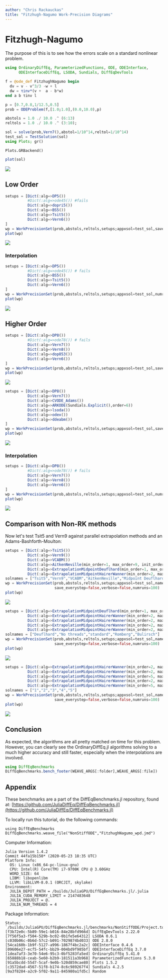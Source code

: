 ```yaml
---
author: "Chris Rackauckas"
title: "Fitzhugh-Nagumo Work-Precision Diagrams"
---
```



# Fitzhugh-Nagumo

The purpose of this is to see how the errors scale on a standard nonlinear problem.

````julia
using OrdinaryDiffEq, ParameterizedFunctions, ODE, ODEInterface,
      ODEInterfaceDiffEq, LSODA, Sundials, DiffEqDevTools

f = @ode_def FitzhughNagumo begin
  dv = v - v^3/3 -w + l
  dw = τinv*(v +  a - b*w)
end a b τinv l

p = [0.7,0.8,1/12.5,0.5]
prob = ODEProblem(f,[1.0;1.0],(0.0,10.0),p)

abstols = 1.0 ./ 10.0 .^ (6:13)
reltols = 1.0 ./ 10.0 .^ (3:10);

sol = solve(prob,Vern7(),abstol=1/10^14,reltol=1/10^14)
test_sol = TestSolution(sol)
using Plots; gr()
````


````
Plots.GRBackend()
````



````julia
plot(sol)
````


![](figures/FitzhughNagumo_wpd_2_1.png)



## Low Order

````julia
setups = [Dict(:alg=>DP5())
          #Dict(:alg=>ode45()) #fails
          Dict(:alg=>dopri5())
          Dict(:alg=>BS5())
          Dict(:alg=>Tsit5())
          Dict(:alg=>Vern6())
]
wp = WorkPrecisionSet(prob,abstols,reltols,setups;appxsol=test_sol,save_everystep=false,numruns=100,maxiters=1000)
plot(wp)
````


![](figures/FitzhughNagumo_wpd_3_1.png)



### Interpolation

````julia
setups = [Dict(:alg=>DP5())
          #Dict(:alg=>ode45()) # fails
          Dict(:alg=>BS5())
          Dict(:alg=>Tsit5())
          Dict(:alg=>Vern6())
]
wp = WorkPrecisionSet(prob,abstols,reltols,setups;appxsol=test_sol,numruns=100,maxiters=10000,error_estimate=:L2,dense_errors=true)
plot(wp)
````


![](figures/FitzhughNagumo_wpd_4_1.png)



## Higher Order

````julia
setups = [Dict(:alg=>DP8())
          #Dict(:alg=>ode78()) # fails
          Dict(:alg=>Vern7())
          Dict(:alg=>Vern8())
          Dict(:alg=>dop853())
          Dict(:alg=>Vern6())
]
wp = WorkPrecisionSet(prob,abstols,reltols,setups;appxsol=test_sol,save_everystep=false,numruns=100,maxiters=1000)
plot(wp)
````


![](figures/FitzhughNagumo_wpd_5_1.png)

````julia
setups = [Dict(:alg=>DP8())
          Dict(:alg=>Vern7())
          Dict(:alg=>CVODE_Adams())
          Dict(:alg=>ARKODE(Sundials.Explicit(),order=6))
          Dict(:alg=>lsoda())
          Dict(:alg=>odex())
          Dict(:alg=>ddeabm())
]
wp = WorkPrecisionSet(prob,abstols,reltols,setups;appxsol=test_sol,save_everystep=false,numruns=100,maxiters=1000)
plot(wp)
````


![](figures/FitzhughNagumo_wpd_6_1.png)



### Interpolation

````julia
setups = [Dict(:alg=>DP8())
          #Dict(:alg=>ode78()) # fails
          Dict(:alg=>Vern7())
          Dict(:alg=>Vern8())
          Dict(:alg=>Vern6())
]
wp = WorkPrecisionSet(prob,abstols,reltols,setups;appxsol=test_sol,numruns=100,maxiters=1000,error_estimate=:L2,dense_errors=true)
plot(wp)
````


![](figures/FitzhughNagumo_wpd_7_1.png)



## Comparison with Non-RK methods

Now let's test Tsit5 and Vern9 against parallel extrapolation methods and an
Adams-Bashforth-Moulton:

````julia
setups = [Dict(:alg=>Tsit5())
          Dict(:alg=>Vern9())
          Dict(:alg=>VCABM())
          Dict(:alg=>AitkenNeville(min_order=1, max_order=9, init_order=4, threading=true))
          Dict(:alg=>ExtrapolationMidpointDeuflhard(min_order=1, max_order=9, init_order=4, threading=true))
          Dict(:alg=>ExtrapolationMidpointHairerWanner(min_order=2, max_order=11, init_order=4, threading=true))]
solnames = ["Tsit5","Vern9","VCABM","AitkenNeville","Midpoint Deuflhard","Midpoint Hairer Wanner"]
wp = WorkPrecisionSet(prob,abstols,reltols,setups;appxsol=test_sol,names=solnames,
                      save_everystep=false,verbose=false,numruns=100)
plot(wp)
````


![](figures/FitzhughNagumo_wpd_8_1.png)

````julia
setups = [Dict(:alg=>ExtrapolationMidpointDeuflhard(min_order=1, max_order=9, init_order=9, threading=false))
          Dict(:alg=>ExtrapolationMidpointHairerWanner(min_order=2, max_order=11, init_order=4, threading=false))
          Dict(:alg=>ExtrapolationMidpointHairerWanner(min_order=2, max_order=11, init_order=4, threading=true))
          Dict(:alg=>ExtrapolationMidpointHairerWanner(min_order=2, max_order=11, init_order=4, sequence = :romberg, threading=true))
          Dict(:alg=>ExtrapolationMidpointHairerWanner(min_order=2, max_order=11, init_order=4, sequence = :bulirsch, threading=true))]
solnames = ["Deuflhard","No threads","standard","Romberg","Bulirsch"]
wp = WorkPrecisionSet(prob,abstols,reltols,setups;appxsol=test_sol,names=solnames,
                      save_everystep=false,verbose=false,numruns=100)
plot(wp)
````


![](figures/FitzhughNagumo_wpd_9_1.png)

````julia
setups = [Dict(:alg=>ExtrapolationMidpointHairerWanner(min_order=2, max_order=11, init_order=10, threading=true))
          Dict(:alg=>ExtrapolationMidpointHairerWanner(min_order=2, max_order=11, init_order=4, threading=true))
          Dict(:alg=>ExtrapolationMidpointHairerWanner(min_order=5, max_order=11, init_order=10, threading=true))
          Dict(:alg=>ExtrapolationMidpointHairerWanner(min_order=2, max_order=15, init_order=10, threading=true))
          Dict(:alg=>ExtrapolationMidpointHairerWanner(min_order=5, max_order=7, init_order=6, threading=true))]
solnames = ["1","2","3","4","5"]
wp = WorkPrecisionSet(prob,abstols,reltols,setups;appxsol=test_sol,names=solnames,
                      save_everystep=false,verbose=false,numruns=100)
plot(wp)
````


![](figures/FitzhughNagumo_wpd_10_1.png)



## Conclusion

As expected, the algorithms are all pretty matched on time for this problem. However, you can clearly see the OrdinaryDiffEq.jl algorithms solving to a much higher accuracy and still faster, especially when the interpolations are involved.

````julia
using DiffEqBenchmarks
DiffEqBenchmarks.bench_footer(WEAVE_ARGS[:folder],WEAVE_ARGS[:file])
````



## Appendix

These benchmarks are a part of the DiffEqBenchmarks.jl repository, found at: [https://github.com/JuliaDiffEq/DiffEqBenchmarks.jl](https://github.com/JuliaDiffEq/DiffEqBenchmarks.jl)

To locally run this tutorial, do the following commands:

```
using DiffEqBenchmarks
DiffEqBenchmarks.weave_file("NonStiffODE","FitzhughNagumo_wpd.jmd")
```

Computer Information:

```
Julia Version 1.4.2
Commit 44fa15b150* (2020-05-23 18:35 UTC)
Platform Info:
  OS: Linux (x86_64-pc-linux-gnu)
  CPU: Intel(R) Core(TM) i7-9700K CPU @ 3.60GHz
  WORD_SIZE: 64
  LIBM: libopenlibm
  LLVM: libLLVM-8.0.1 (ORCJIT, skylake)
Environment:
  JULIA_DEPOT_PATH = /builds/JuliaGPU/DiffEqBenchmarks.jl/.julia
  JULIA_CUDA_MEMORY_LIMIT = 2147483648
  JULIA_PROJECT = @.
  JULIA_NUM_THREADS = 4

```

Package Information:

```
Status: `/builds/JuliaGPU/DiffEqBenchmarks.jl/benchmarks/NonStiffODE/Project.toml`
[f3b72e0c-5b89-59e1-b016-84e28bfd966d] DiffEqDevTools 2.22.0
[7f56f5a3-f504-529b-bc02-0b1fe5e64312] LSODA 0.6.1
[c030b06c-0b6d-57c2-b091-7029874bd033] ODE 2.8.0
[54ca160b-1b9f-5127-a996-1867f4bc2a2c] ODEInterface 0.4.6
[09606e27-ecf5-54fc-bb29-004bd9f985bf] ODEInterfaceDiffEq 3.7.0
[1dea7af3-3e70-54e6-95c3-0bf5283fa5ed] OrdinaryDiffEq 5.41.0
[65888b18-ceab-5e60-b2b9-181511a3b968] ParameterizedFunctions 5.3.0
[91a5bcdd-55d7-5caf-9e0b-520d859cae80] Plots 1.5.2
[c3572dad-4567-51f8-b174-8c6c989267f4] Sundials 4.2.5
[9a3f8284-a2c9-5f02-9a11-845980a1fd5c] Random 
```

